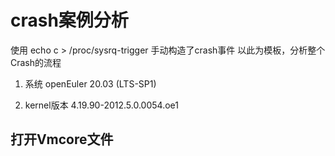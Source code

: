 # crash案例分析
使用 echo c > /proc/sysrq-trigger 手动构造了crash事件
以此为模板，分析整个Crash的流程

1. 系统
openEuler 20.03 (LTS-SP1)

2. kernel版本
4.19.90-2012.5.0.0054.oe1


## 打开Vmcore文件
